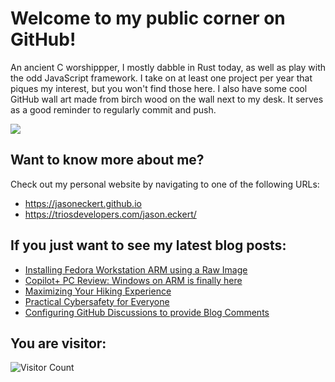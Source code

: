 # Welcome to my public corner on GitHub! 
An ancient C worshippper, I mostly dabble in Rust today, as well as play with the odd JavaScript framework.
I take on at least one project per year that piques my interest, but you won't find those here. 
I also have some cool GitHub wall art made from birch wood on the wall next to my desk. It serves as a good reminder to regularly commit and push.

![](https://jasoneckert.github.io/myblog/2023-in-review/invertocat.png?raw=true)

## Want to know more about me? 
Check out my personal website by navigating to one of the following URLs:
- https://jasoneckert.github.io
- https://triosdevelopers.com/jason.eckert/

## If you just want to see my latest blog posts:
<!-- BLOG-POST-LIST:START -->
- [Installing Fedora Workstation ARM using a Raw Image](https://jasoneckert.github.io/myblog/linux-arm-raw-image/)
- [Copilot+ PC Review: Windows on ARM is finally here](https://jasoneckert.github.io/myblog/windows-on-arm/)
- [Maximizing Your Hiking Experience](https://jasoneckert.github.io/myblog/hiking/)
- [Practical Cybersafety for Everyone](https://jasoneckert.github.io/myblog/cybersafety/)
- [Configuring GitHub Discussions to provide Blog Comments](https://jasoneckert.github.io/myblog/github-discussions-blog/)
<!-- BLOG-POST-LIST:END -->

<!--
**jasoneckert/jasoneckert** is a ✨ _special_ ✨ repository because its `README.md` (this file) appears on your GitHub profile.

Here are some ideas to get you started:

- 🔭 I’m currently working on ...
- 🌱 I’m currently learning ...
- 👯 I’m looking to collaborate on ...
- 🤔 I’m looking for help with ...
- 💬 Ask me about ...
- 📫 How to reach me: ...
- 😄 Pronouns: ...
- ⚡ Fun fact: ...
-->
## You are visitor: 
![Visitor Count](https://profile-counter.glitch.me/jasoneckert/count.svg)
